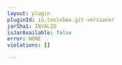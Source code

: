 ```yaml
---
layout: plugin
pluginId: io.toolebox.git-versioner
jarSha1: INVALID
isJarAvailable: false
error: NONE
violations: []

---
```

